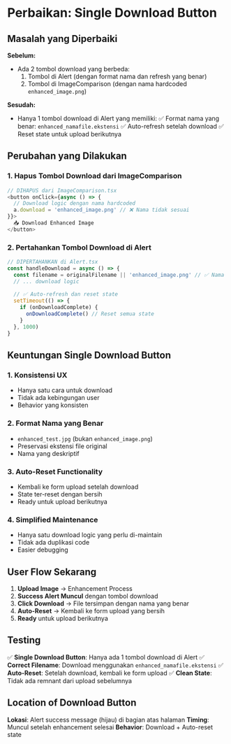 # Perbaikan: Single Download Button

## Masalah yang Diperbaiki

**Sebelum:**
- Ada 2 tombol download yang berbeda:
  1. Tombol di Alert (dengan format nama dan refresh yang benar)
  2. Tombol di ImageComparison (dengan nama hardcoded `enhanced_image.png`)

**Sesudah:**
- Hanya 1 tombol download di Alert yang memiliki:
  ✅ Format nama yang benar: `enhanced_namafile.ekstensi`
  ✅ Auto-refresh setelah download
  ✅ Reset state untuk upload berikutnya

## Perubahan yang Dilakukan

### 1. **Hapus Tombol Download dari ImageComparison**
```typescript
// DIHAPUS dari ImageComparison.tsx
<button onClick={async () => {
  // Download logic dengan nama hardcoded
  a.download = 'enhanced_image.png' // ❌ Nama tidak sesuai
}}>
  📥 Download Enhanced Image
</button>
```

### 2. **Pertahankan Tombol Download di Alert**
```typescript
// DIPERTAHANKAN di Alert.tsx
const handleDownload = async () => {
  const filename = originalFilename || 'enhanced_image.png' // ✅ Nama dinamis
  // ... download logic
  
  // ✅ Auto-refresh dan reset state
  setTimeout(() => {
    if (onDownloadComplete) {
      onDownloadComplete() // Reset semua state
    }
  }, 1000)
}
```

## Keuntungan Single Download Button

### 1. **Konsistensi UX**
- Hanya satu cara untuk download
- Tidak ada kebingungan user
- Behavior yang konsisten

### 2. **Format Nama yang Benar**
- `enhanced_test.jpg` (bukan `enhanced_image.png`)
- Preservasi ekstensi file original
- Nama yang deskriptif

### 3. **Auto-Reset Functionality**
- Kembali ke form upload setelah download
- State ter-reset dengan bersih
- Ready untuk upload berikutnya

### 4. **Simplified Maintenance**
- Hanya satu download logic yang perlu di-maintain
- Tidak ada duplikasi code
- Easier debugging

## User Flow Sekarang

1. **Upload Image** → Enhancement Process
2. **Success Alert Muncul** dengan tombol download
3. **Click Download** → File tersimpan dengan nama yang benar
4. **Auto-Reset** → Kembali ke form upload yang bersih
5. **Ready** untuk upload berikutnya

## Testing

✅ **Single Download Button**: Hanya ada 1 tombol download di Alert
✅ **Correct Filename**: Download menggunakan `enhanced_namafile.ekstensi`
✅ **Auto-Reset**: Setelah download, kembali ke form upload
✅ **Clean State**: Tidak ada remnant dari upload sebelumnya

## Location of Download Button

**Lokasi**: Alert success message (hijau) di bagian atas halaman
**Timing**: Muncul setelah enhancement selesai
**Behavior**: Download + Auto-reset state
